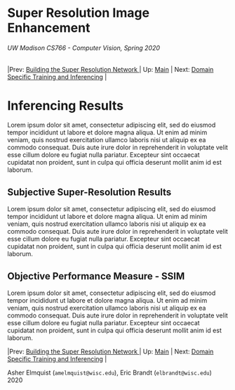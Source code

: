 # Super Resolution Image Enhancement
###### UW Madison CS766 - Computer Vision, Spring 2020

|Prev: [Building the Super Resolution Network ](SR_Building.md) | Up: [Main](SR_Main.md) | Next: [Domain Specific Training and Inferencing](SR_DomainSpecific.md) |

# Inferencing Results
Lorem ipsum dolor sit amet, consectetur adipiscing elit, sed do eiusmod tempor incididunt ut labore et dolore magna aliqua. Ut enim ad minim veniam, quis nostrud exercitation ullamco laboris nisi ut aliquip ex ea commodo consequat. Duis aute irure dolor in reprehenderit in voluptate velit esse cillum dolore eu fugiat nulla pariatur. Excepteur sint occaecat cupidatat non proident, sunt in culpa qui officia deserunt mollit anim id est laborum.

## Subjective Super-Resolution Results
      
Lorem ipsum dolor sit amet, consectetur adipiscing elit, sed do eiusmod tempor incididunt ut labore et dolore magna aliqua. Ut enim ad minim veniam, quis nostrud exercitation ullamco laboris nisi ut aliquip ex ea commodo consequat. Duis aute irure dolor in reprehenderit in voluptate velit esse cillum dolore eu fugiat nulla pariatur. Excepteur sint occaecat cupidatat non proident, sunt in culpa qui officia deserunt mollit anim id est laborum.

## Objective Performance Measure - SSIM

Lorem ipsum dolor sit amet, consectetur adipiscing elit, sed do eiusmod tempor incididunt ut labore et dolore magna aliqua. Ut enim ad minim veniam, quis nostrud exercitation ullamco laboris nisi ut aliquip ex ea commodo consequat. Duis aute irure dolor in reprehenderit in voluptate velit esse cillum dolore eu fugiat nulla pariatur. Excepteur sint occaecat cupidatat non proident, sunt in culpa qui officia deserunt mollit anim id est laborum.

|Prev: [Building the Super Resolution Network ](SR_Building.md) | Up: [Main](SR_Main.md) | Next: [Domain Specific Training and Inferencing](SR_DomainSpecific.md) |

Asher Elmquist (```amelmquist@wisc.edu```), Eric Brandt (```elbrandt@wisc.edu```) 2020